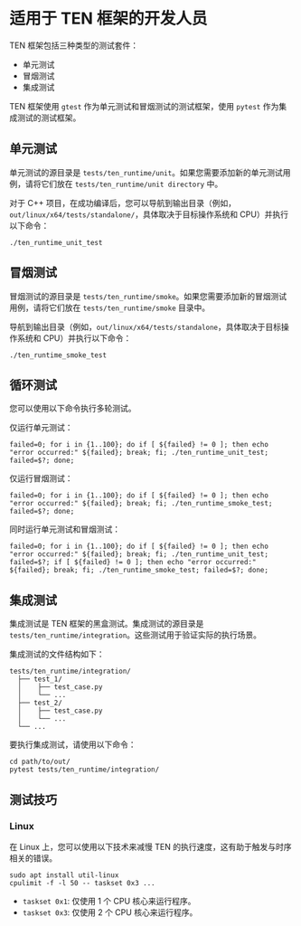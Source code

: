 # 适用于 TEN 框架的开发人员

TEN 框架包括三种类型的测试套件：

*   单元测试
*   冒烟测试
*   集成测试

TEN 框架使用 `gtest` 作为单元测试和冒烟测试的测试框架，使用 `pytest` 作为集成测试的测试框架。

## 单元测试

单元测试的源目录是 `tests/ten_runtime/unit`。如果您需要添加新的单元测试用例，请将它们放在 `tests/ten_runtime/unit directory` 中。

对于 C++ 项目，在成功编译后，您可以导航到输出目录（例如，`out/linux/x64/tests/standalone/`，具体取决于目标操作系统和 CPU）并执行以下命令：

```shell
./ten_runtime_unit_test
```

## 冒烟测试

冒烟测试的源目录是 `tests/ten_runtime/smoke`。如果您需要添加新的冒烟测试用例，请将它们放在 `tests/ten_runtime/smoke` 目录中。

导航到输出目录（例如，`out/linux/x64/tests/standalone`，具体取决于目标操作系统和 CPU）并执行以下命令：

```shell
./ten_runtime_smoke_test
```

## 循环测试

您可以使用以下命令执行多轮测试。

仅运行单元测试：

```shell
failed=0; for i in {1..100}; do if [ ${failed} != 0 ]; then echo "error occurred:" ${failed}; break; fi; ./ten_runtime_unit_test; failed=$?; done;
```

仅运行冒烟测试：

```shell
failed=0; for i in {1..100}; do if [ ${failed} != 0 ]; then echo "error occurred:" ${failed}; break; fi; ./ten_runtime_smoke_test; failed=$?; done;
```

同时运行单元测试和冒烟测试：

```shell
failed=0; for i in {1..100}; do if [ ${failed} != 0 ]; then echo "error occurred:" ${failed}; break; fi; ./ten_runtime_unit_test; failed=$?; if [ ${failed} != 0 ]; then echo "error occurred:" ${failed}; break; fi; ./ten_runtime_smoke_test; failed=$?; done;
```

## 集成测试

集成测试是 TEN 框架的黑盒测试。集成测试的源目录是 `tests/ten_runtime/integration`。这些测试用于验证实际的执行场景。

集成测试的文件结构如下：

```text
tests/ten_runtime/integration/
  ├── test_1/
  │    ├── test_case.py
  │    └── ...
  ├── test_2/
  │    ├── test_case.py
  │    └── ...
  └── ...
```

要执行集成测试，请使用以下命令：

```shell
cd path/to/out/
pytest tests/ten_runtime/integration/
```

## 测试技巧

### Linux

在 Linux 上，您可以使用以下技术来减慢 TEN 的执行速度，这有助于触发与时序相关的错误。

```shell
sudo apt install util-linux
cpulimit -f -l 50 -- taskset 0x3 ...
```

*   `taskset 0x1`: 仅使用 1 个 CPU 核心来运行程序。
*   `taskset 0x3`: 仅使用 2 个 CPU 核心来运行程序。
